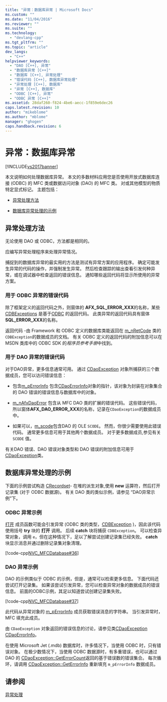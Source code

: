 ```yaml
---
title: "异常：数据库异常 | Microsoft Docs"
ms.custom: ""
ms.date: "11/04/2016"
ms.reviewer: ""
ms.suite: ""
ms.technology: 
  - "devlang-cpp"
ms.tgt_pltfrm: ""
ms.topic: "article"
dev_langs: 
  - "C++"
helpviewer_keywords: 
  - "DAO [C++], 异常"
  - "数据库异常 [C++]"
  - "数据库 [C++], 异常处理"
  - "错误代码 [C++], 数据库异常处理"
  - "异常处理 [C++], 数据库"
  - "异常 [C++], 数据库"
  - "ODBC [C++], 异常"
  - "ODBC 异常 [C++]"
ms.assetid: 28daf260-f824-4be6-aecc-1f859e6dec26
caps.latest.revision: 10
author: "mikeblome"
ms.author: "mblome"
manager: "ghogen"
caps.handback.revision: 6
---
```

# 异常：数据库异常
[!INCLUDE[vs2017banner](../assembler/inline/includes/vs2017banner.md)]

本文说明如何处理数据库异常。  本文的多数材料应用您是否使用开放式数据库连接 \(ODBC\) 的 MFC 类或数据访问对象 \(DAO\) 的 MFC 类。  对或其他模型的物质特定显式标记。  主题包括：  
  
-   [异常处理方法](#_core_approaches_to_exception_handling)  
  
-   [数据库异常处理的示例](#_core_a_database_exception.2d.handling_example)  
  
##  <a name="_core_approaches_to_exception_handling"></a> 异常处理方法  
 无论使用 DAO 或 ODBC，方法都是相同的。  
  
 应编写异常处理程序来处理异常情况。  
  
 捕捉到的数据库异常的最实用的方法是测试有异常方案的应用程序。  确定可能发生异常的代码的操作，并强制发生异常。  然后检查跟踪的输出查看引发何种异常，或在调试器中检查返回的错误信息。  通知哪些返回代码将显示所使用的异常方案。  
  
### 用于 ODBC 异常的错误代码  
 除了框架定义的返回代码之外，则窗体的 **AFX\_SQL\_ERROR\_XXX**的名称，某些[CDBExceptions](../mfc/reference/cdbexception-class.md) 是基于[ODBC](../data/odbc/odbc-basics.md) 的返回代码。  此类异常的返回代码具有窗体 **SQL\_ERROR\_XXX**的名称。  
  
 返回代码 \-由 Framework 和 ODBC 定义的数据库类能返回在 [m\_nRetCode](../Topic/CDBException::m_nRetCode.md) 类的 `CDBException`的数据成员的文档。  有关 ODBC 定义的返回代码的附加信息可以在 MSDN 类库中的 ODBC SDK 的*程序员参考手册*中找到。  
  
### 用于 DAO 异常的错误代码  
 对于DAO异常，更多信息通常可用。  通过 [CDaoException](../mfc/reference/cdaoexception-class.md) 对象所捕获的三个数据成员，您可以访问错误信息：  
  
-   包含[m\_pErrorInfo](../Topic/CDaoException::m_pErrorInfo.md) 包含[CDaoErrorInfo](../mfc/reference/cdaoerrorinfo-structure.md)对象的指针，该对象为封装在对象集合的 DAO 错误的错误信息与数据库中的对象。  
  
-   [m\_nAfxDaoError](../Topic/CDaoException::m_nAfxDaoError.md) 包含从 MFC DAO 类的扩展的错误代码。  这些错误代码，所以窗体**AFX\_DAO\_ERROR\_XXX**的名称，记录在`CDaoException`的数据成员中。  
  
-   如果可以，[m\_scode](../Topic/CDaoException::m_scode.md)包含DAO 的 OLE `SCODE`。  然而，你很少需要使用此错误代码。  通常更多信息可用于其他两个数据成员。  对于更多数据成员,参见有关 `SCODE` 值。  
  
 有关DAO 错误、DAO 错误对象类型和 DAO 错误的附加信息可用于 [CDaoException](../mfc/reference/cdaoexception-class.md)类。  
  
##  <a name="_core_a_database_exception.2d.handling_example"></a> 数据库异常处理的示例  
 下面的示例尝试构造 [CRecordset](../mfc/reference/crecordset-class.md)\- 在堆的派生对象,使用 **new** 运算符，然后打开记录集 \(对于 ODBC 数据源\)。  有关 DAO 类的类似示例，请参见 “DAO异常示例”下。  
  
### ODBC 异常示例  
 [打开](../Topic/CRecordset::Open.md) 成员函数可能会引发异常 \(ODBC 类的类型，[CDBException](../mfc/reference/cdbexception-class.md) \)，因此该代码使用括号 **try** 块的 **打开** 调用。  后续 **catch** 块将捕获 `CDBException`。  可以检查异常对象，调用 `e`，但在这种情况下，足以了解尝试创建记录集已经失败。  **catch** 块显示消息并通过删除记录集对象清理。  
  
 [!code-cpp[NVC_MFCDatabase#36](../mfc/codesnippet/CPP/exceptions-database-exceptions_1.cpp)]  
  
### DAO 异常示例  
 DAO 的示例类似于 ODBC 的示例，但是，通常可以检索更多信息。  下面代码还尝试打开记录集。  如果该尝试引发异常，您可以检查异常对象的数据成员的错误信息。  前面的ODBC示例，其足以知道尝试创建记录集失败。  
  
 [!code-cpp[NVC_MFCDatabase#37](../mfc/codesnippet/CPP/exceptions-database-exceptions_2.cpp)]  
  
 此代码从异常对象的 [m\_pErrorInfo](../Topic/CDaoException::m_pErrorInfo.md) 成员获取错误消息的字符串。  当引发异常时，MFC 填充此成员。  
  
 由 `CDaoException` 对象返回的错误信息的讨论，请参见类[CDaoException](../mfc/reference/cdaoexception-class.md) [CDaoErrorInfo](../mfc/reference/cdaoerrorinfo-structure.md)。  
  
 在使用 Microsoft Jet \(.mdb\) 数据库时，许多情况下，当使用 ODBC 时，只有错误对象。  在极少数情况下，当使用 ODBC 数据源时，有多重错误，也可以通过 DAO 的 [CDaoException::GetErrorCount](../Topic/CDaoException::GetErrorCount.md)返回的基于错误数的错误集合。  每次循环，请调用 [CDaoException::GetErrorInfo](../Topic/CDaoException::GetErrorInfo.md) 重新填充 `m_pErrorInfo` 数据成员。  
  
## 请参阅  
 [异常处理](../mfc/exception-handling-in-mfc.md)
